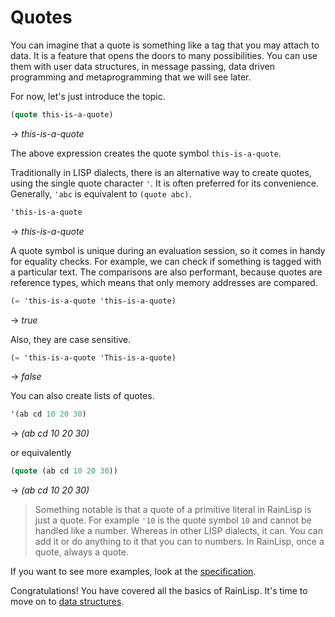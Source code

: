 ﻿# Quotes
You can imagine that a quote is something like a tag that you may attach to data.
It is a feature that opens the doors to many possibilities. You can use them with
user data structures, in message passing, data driven programming and metaprogramming
that we will see later.

For now, let's just introduce the topic.

```scheme
(quote this-is-a-quote)
```
-> *this-is-a-quote*

The above expression creates the quote symbol `this-is-a-quote`.

Traditionally in LISP dialects, there is an alternative way to create quotes,
using the single quote character `'`. It is often preferred for its convenience.
Generally, `'abc` is equivalent to `(quote abc)`.

```scheme
'this-is-a-quote
```
-> *this-is-a-quote*

A quote symbol is unique during an evaluation session, so it comes in handy for equality checks.
For example, we can check if something is tagged with a particular text. The comparisons are also performant,
because quotes are reference types, which means that only memory addresses are compared.

```scheme
(= 'this-is-a-quote 'this-is-a-quote)
```
-> *true*

Also, they are case sensitive.

```scheme
(= 'this-is-a-quote 'This-is-a-quote)
```
-> *false*

You can also create lists of quotes.

```scheme
'(ab cd 10 20 30)
```
-> *(ab cd 10 20 30)*

or equivalently

```scheme
(quote (ab cd 10 20 30))
```
-> *(ab cd 10 20 30)*

> Something notable is that a quote of a primitive literal in RainLisp is just a quote.
For example `'10` is the quote symbol `10` and cannot be handled like a number. 
Whereas in other LISP dialects, it can. You can add it or do anything to it that you can to numbers.
In RainLisp, once a quote, always a quote.

If you want to see more examples, look at the [specification](../special-forms-derived-expressions/quote.md).

Congratulations! You have covered all the basics of RainLisp.
It's time to move on to [data structures](pairs.md).
